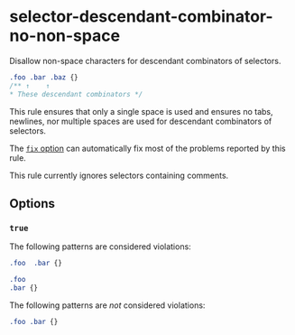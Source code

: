 # selector-descendant-combinator-no-non-space

Disallow non-space characters for descendant combinators of selectors.

<!-- prettier-ignore -->
```css
.foo .bar .baz {}
/** ↑    ↑
* These descendant combinators */
```

This rule ensures that only a single space is used and ensures no tabs, newlines, nor multiple spaces are used for descendant combinators of selectors.

The [`fix` option](../../../docs/user-guide/usage/options.md#fix) can automatically fix most of the problems reported by this rule.

This rule currently ignores selectors containing comments.

## Options

### `true`

The following patterns are considered violations:

<!-- prettier-ignore -->
```css
.foo  .bar {}
```

<!-- prettier-ignore -->
```css
.foo
.bar {}
```

The following patterns are _not_ considered violations:

<!-- prettier-ignore -->
```css
.foo .bar {}
```
